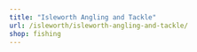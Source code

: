 ```yaml
---
title: "Isleworth Angling and Tackle"
url: /isleworth/isleworth-angling-and-tackle/
shop: fishing
---
```

